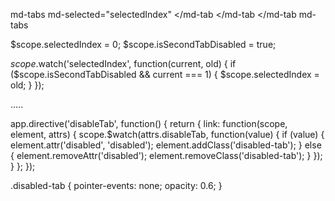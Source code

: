 md-tabs md-selected="selectedIndex"
  <md-tab label="Tab 1">
    <!-- Tab 1 content -->
  </md-tab
  <md-tab label="Tab 2" ng-disabled="isSecondTabDisabled">
    <!-- Tab 2 content -->
  </md-tab
  <md-tab label="Tab 3">
    <!-- Tab 3 content -->
  </md-tab
md-tabs


$scope.selectedIndex = 0;
$scope.isSecondTabDisabled = true;

$scope.$watch('selectedIndex', function(current, old) {
  if ($scope.isSecondTabDisabled && current === 1) {
    $scope.selectedIndex = old;
  }
});


.....



app.directive('disableTab', function() {
  return {
    link: function(scope, element, attrs) {
      scope.$watch(attrs.disableTab, function(value) {
        if (value) {
          element.attr('disabled', 'disabled');
          element.addClass('disabled-tab');
        } else {
          element.removeAttr('disabled');
          element.removeClass('disabled-tab');
        }
      });
    }
  };
});

<md-tabs>
  <md-tab label="Tab 1">
    <!-- Tab 1 content -->
  </md-tab>
  <md-tab label="Tab 2" disable-tab="isSecondTabDisabled">
    <!-- Tab 2 content -->
  </md-tab>
  <md-tab label="Tab 3">
    <!-- Tab 3 content -->
  </md-tab>
</md-tabs>

.disabled-tab {
  pointer-events: none;
  opacity: 0.6;
}







